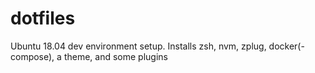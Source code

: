 # dotfiles
Ubuntu 18.04 dev environment setup. Installs zsh, nvm, zplug, docker(-compose), a theme, and some plugins

